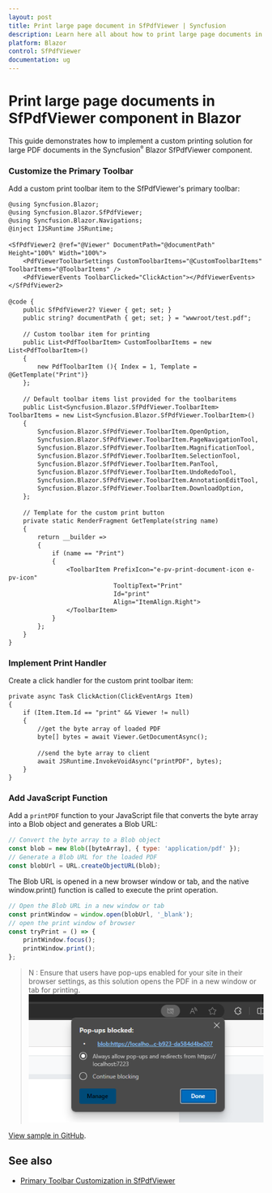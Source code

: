 ```yaml
---
layout: post
title: Print large page document in SfPdfViewer | Syncfusion
description: Learn here all about how to print large page documents in Syncfusion Blazor SfPdfViewer component
platform: Blazor
control: SfPdfViewer
documentation: ug
---
```


# Print large page documents in SfPdfViewer component in Blazor

This guide demonstrates how to implement a custom printing solution for large PDF documents in the Syncfusion<sup style="font-size:70%">&reg;</sup> Blazor SfPdfViewer component.

### Customize the Primary Toolbar
Add a custom print toolbar item to the SfPdfViewer's primary toolbar:

```cshtml
@using Syncfusion.Blazor;
@using Syncfusion.Blazor.SfPdfViewer;
@using Syncfusion.Blazor.Navigations;
@inject IJSRuntime JSRuntime;

<SfPdfViewer2 @ref="@Viewer" DocumentPath="@documentPath" Height="100%" Width="100%">
    <PdfViewerToolbarSettings CustomToolbarItems="@CustomToolbarItems" ToolbarItems="@ToolbarItems" />
    <PdfViewerEvents ToolbarClicked="ClickAction"></PdfViewerEvents>
</SfPdfViewer2>

@code {
    public SfPdfViewer2? Viewer { get; set; }
    public string? documentPath { get; set; } = "wwwroot/test.pdf";
  
    // Custom toolbar item for printing
    public List<PdfToolbarItem> CustomToolbarItems = new List<PdfToolbarItem>()
    {
        new PdfToolbarItem (){ Index = 1, Template = @GetTemplate("Print")}
    };

    // Default toolbar items list provided for the toolbaritems
    public List<Syncfusion.Blazor.SfPdfViewer.ToolbarItem> ToolbarItems = new List<Syncfusion.Blazor.SfPdfViewer.ToolbarItem>()
    {
        Syncfusion.Blazor.SfPdfViewer.ToolbarItem.OpenOption,
        Syncfusion.Blazor.SfPdfViewer.ToolbarItem.PageNavigationTool,
        Syncfusion.Blazor.SfPdfViewer.ToolbarItem.MagnificationTool,
        Syncfusion.Blazor.SfPdfViewer.ToolbarItem.SelectionTool,
        Syncfusion.Blazor.SfPdfViewer.ToolbarItem.PanTool,
        Syncfusion.Blazor.SfPdfViewer.ToolbarItem.UndoRedoTool,
        Syncfusion.Blazor.SfPdfViewer.ToolbarItem.AnnotationEditTool,
        Syncfusion.Blazor.SfPdfViewer.ToolbarItem.DownloadOption,
    };

    // Template for the custom print button
    private static RenderFragment GetTemplate(string name)
    {
        return __builder =>
        {
            if (name == "Print")
            {
                <ToolbarItem PrefixIcon="e-pv-print-document-icon e-pv-icon"
                             TooltipText="Print"
                             Id="print"
                             Align="ItemAlign.Right">
                </ToolbarItem>
            }
        };
    }
}

```

### Implement Print Handler
Create a click handler for the custom print toolbar item:

```cshtml
private async Task ClickAction(ClickEventArgs Item)
{
    if (Item.Item.Id == "print" && Viewer != null)
    {
        //get the byte array of loaded PDF
        byte[] bytes = await Viewer.GetDocumentAsync();

        //send the byte array to client
        await JSRuntime.InvokeVoidAsync("printPDF", bytes);
    }
}

```

### Add JavaScript Function
Add a `printPDF` function to your JavaScript file that converts the byte array into a Blob object and generates a Blob URL:

```javascript
// Convert the byte array to a Blob object
const blob = new Blob([byteArray], { type: 'application/pdf' });
// Generate a Blob URL for the loaded PDF
const blobUrl = URL.createObjectURL(blob);
```
The Blob URL is opened in a new browser window or tab, and the native window.print() function is called to execute the print operation.

```javascript
// Open the Blob URL in a new window or tab
const printWindow = window.open(blobUrl, '_blank');
// open the print window of browser
const tryPrint = () => {
    printWindow.focus();
    printWindow.print();
};
```

>N : Ensure that users have pop-ups enabled for your site in their browser settings, as this solution opens the PDF in a new window or tab for printing.
![Allow pop-up for large page print window](../../pdfviewer-2/images/allow-popup-largepage-print.png)

[View sample in GitHub](https://github.com/SyncfusionExamples/blazor-pdf-viewer-examples/tree/master/Print/Print%20Large%page%20document).

## See also

* [Primary Toolbar Customization in SfPdfViewer](../toolbar-customization.md)